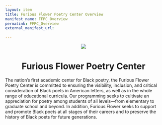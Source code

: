 ```yaml
---
layout: item
title: Furious Flower Poetry Center Overview
manifest_name: FFPC_Overview
permalink: FFPC_Overview
external_manifest_url: 

---
```

<!-- Add an essay or interpretive material below this line,
using HTML or markdown.  Do not modify this file above this line -->
<p style="text-align:center"><img src="https://www.jmu.edu/_images/furiousflower/furious-flower-logo.jpg"></img></p>
<h1 style="text-align:center">Furious Flower Poetry Center</h1
  <p>The nation’s first academic center for Black poetry, the Furious Flower Poetry Center is committed to ensuring the visibility, inclusion, and critical consideration of Black poets in American letters, as well as in the whole range of educational curricula. Our programming seeks to cultivate an appreciation for poetry among students of all levels—from elementary to graduate school and beyond. In addition, Furious Flower seeks to support and promote Black poets at all stages of their careers and to preserve the history of Black poets for future generations.</p>
